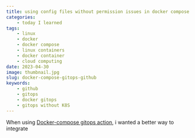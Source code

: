 ```yaml
---
title: using config files without permission issues in docker compose
categories: 
    - today I learned
tags:
    - linux
    - docker
    - docker compose
    - linux containers
    - docker container
    - cloud computing
date: 2023-04-30
image: thumbnail.jpg
slug: docker-compose-gitops-github
keywords: 
    - github 
    - gitops
    - docker gitops
    - gitops without K8S
---
```


When using [Docker-compose gitops action](https://fariszr.com/en/docker-compose-gitops-github/), i wanted a better way to integrate 